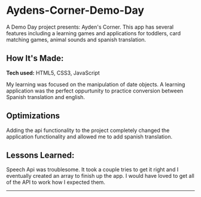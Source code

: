 # Aydens-Corner-Demo-Day

A Demo Day project presents: Ayden's Corner. This app has several features including a learning games and applications for toddlers, card matching games, animal sounds and spanish translation. 

## How It's Made:

**Tech used:** HTML5, CSS3, JavaScript

My learning was focused on the manipulation of date objects. A learning application was the perfect oppurtunity to practice conversion between Spanish translation and english.

## Optimizations

Adding the api functionality to the project completely changed the application functionality and allowed me to add spanish translation. 

## Lessons Learned:

Speech Api was troublesome. It took a couple tries to get it right and I eventually created an array to finish up the app. I would have loved to get all of the API to work how I expected them.
****
